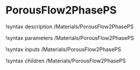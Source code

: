 # PorousFlow2PhasePS
!syntax description /Materials/PorousFlow2PhasePS

!syntax parameters /Materials/PorousFlow2PhasePS

!syntax inputs /Materials/PorousFlow2PhasePS

!syntax children /Materials/PorousFlow2PhasePS
